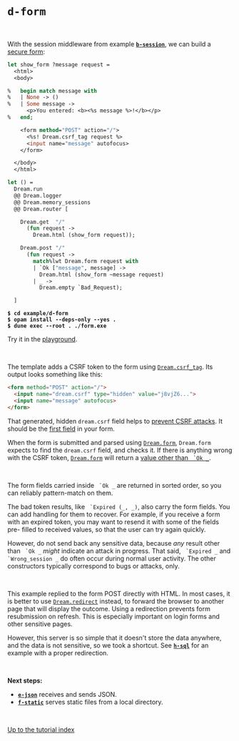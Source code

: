 # `d-form`

<br>

With the session middleware from example [**`b-session`**](../b-session#files),
we can build a [secure form](https://aantron.github.io/dream/#forms):

```ocaml
let show_form ?message request =
  <html>
  <body>

%   begin match message with
%   | None -> ()
%   | Some message ->
      <p>You entered: <b><%s message %>!</b></p>
%   end;

    <form method="POST" action="/">
      <%s! Dream.csrf_tag request %>
      <input name="message" autofocus>
    </form>

  </body>
  </html>

let () =
  Dream.run
  @@ Dream.logger
  @@ Dream.memory_sessions
  @@ Dream.router [

    Dream.get  "/"
      (fun request ->
        Dream.html (show_form request));

    Dream.post "/"
      (fun request ->
        match%lwt Dream.form request with
        | `Ok ["message", message] ->
          Dream.html (show_form ~message request)
        | _ ->
          Dream.empty `Bad_Request);

  ]
```

<pre><code><b>$ cd example/d-form</b>
<b>$ opam install --deps-only --yes .</b>
<b>$ dune exec --root . ./form.exe</b></code></pre>

Try it in the [playground](http://dream.as/d-form).

<br>

The template adds a CSRF token to the form using
[`Dream.csrf_tag`](https://aantron.github.io/dream/#val-csrf_tag). Its output
looks something like this:

```html
<form method="POST" action="/">
  <input name="dream.csrf" type="hidden" value="j8vjZ6...">
  <input name="message" autofocus>
</form>
```

That generated, hidden `dream.csrf` field helps to [prevent CSRF
attacks](https://cheatsheetseries.owasp.org/cheatsheets/Cross-Site_Request_Forgery_Prevention_Cheat_Sheet.html).
It should be the [first
field](https://portswigger.net/web-security/csrf/tokens#how-should-csrf-tokens-be-transmitted)
in your form.

When the form is submitted and parsed using
[`Dream.form`](https://aantron.github.io/dream/#val-form), `Dream.form` expects
to find the `dream.csrf` field, and checks it. If there is anything wrong with
the CSRF token, [`Dream.form`](https://aantron.github.io/dream/#val-form) will
return a [value other than
`` `Ok _``](https://aantron.github.io/dream/#type-form_result).

<br>

The form fields carried inside `` `Ok _`` are returned in sorted order, so you
can reliably pattern-match on them.

The bad token results, like `` `Expired (_, _)``, also carry the form fields.
You can add handling for them to recover. For example, if you receive a form
with an expired token, you may want to resend it with some of the fields pre-
filled to received values, so that the user can try again quickly.

However, do not send back any sensitive data, because *any* result other than
`` `Ok _`` *might* indicate an attack in progress. That said, `` `Expired _``
and `` `Wrong_session _`` do often occur during normal user activity. The other
constructors typically correspond to bugs or attacks, only.

<br>

This example replied to the form POST directly with HTML. In most cases, it is
better to use [`Dream.redirect`](https://aantron.github.io/dream/#val-redirect)
instead, to forward the browser to another page that will display the outcome.
Using a redirection prevents form resubmission on refresh. This is especially
important on login forms and other sensitive pages.

However, this server is so simple that it doesn't store the data anywhere, and
the data is not sensitive, so we took a shortcut. See
[**`h-sql`**](../h-sql#files) for an example with a proper redirection.

<br>

**Next steps:**

- [**`e-json`**](../e-json#files) receives and sends JSON.
- [**`f-static`**](../f-static#files) serves static files from a local
  directory.

<br>

[Up to the tutorial index](../#readme)

